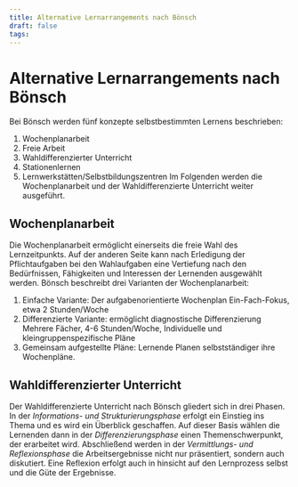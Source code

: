 ```yaml
---
title: Alternative Lernarrangements nach Bönsch
draft: false
tags:
---
```

# Alternative Lernarrangements nach Bönsch
Bei Bönsch werden fünf konzepte selbstbestimmten Lernens beschrieben:
1. Wochenplanarbeit
2. Freie Arbeit
3. Wahldifferenzierter Unterricht 
4. Stationenlernen
5. Lernwerkstätten/Selbstbildungszentren
Im Folgenden werden die Wochenplanarbeit und der Wahldifferenzierte Unterricht weiter ausgeführt.
## Wochenplanarbeit
Die Wochenplanarbeit ermöglicht einerseits die freie Wahl des Lernzeitpunkts. Auf der anderen Seite kann nach Erledigung der Pflichtaufgaben bei den Wahlaufgaben eine Vertiefung nach den Bedürfnissen, Fähigkeiten und Interessen der Lernenden ausgewählt werden.
Bönsch beschreibt drei Varianten der Wochenplanarbeit:
1. Einfache Variante: Der aufgabenorientierte Wochenplan
	Ein-Fach-Fokus, etwa 2 Stunden/Woche
2. Differenzierte Variante: ermöglicht diagnostische Differenzierung
	Mehrere Fächer, 4-6 Stunden/Woche, Individuelle und kleingruppenspezifische Pläne
3. Gemeinsam aufgestellte Pläne: Lernende Planen selbstständiger ihre Wochenpläne.
## Wahldifferenzierter Unterricht
Der Wahldifferenzierte Unterricht nach Bönsch gliedert sich in drei Phasen.
In der *Informations- und Strukturierungsphase* erfolgt ein Einstieg ins Thema und es wird ein Überblick geschaffen. Auf dieser Basis wählen die Lernenden dann in der *Differenzierungsphase* einen Themenschwerpunkt, der erarbeitet wird. Abschließend werden in der *Vermittlungs- und Reflexionsphase* die Arbeitsergebnisse nicht nur präsentiert, sondern auch diskutiert. Eine Reflexion erfolgt auch in hinsicht auf den Lernprozess selbst und die Güte der Ergebnisse.